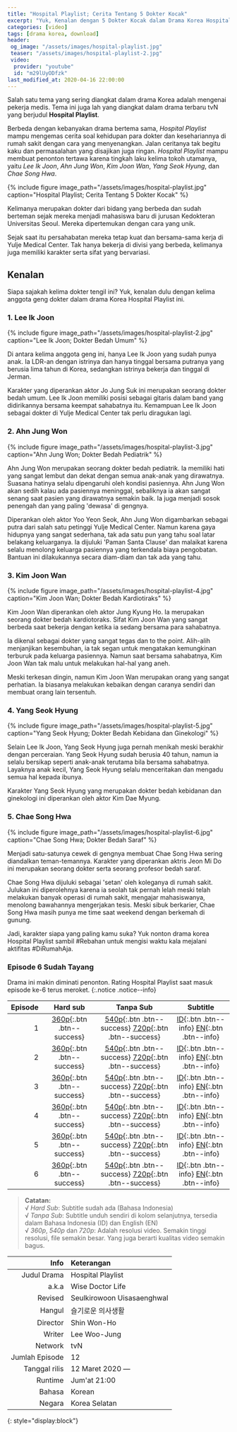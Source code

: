 ```yaml
---
title: "Hospital Playlist; Cerita Tentang 5 Dokter Kocak"
excerpt: "Yuk, Kenalan dengan 5 Dokter Kocak dalam Drama Korea Hospital Playlist"
categories: [video]
tags: [drama korea, download]
header:
 og_image: "/assets/images/hospital-playlist.jpg"
 teaser: "/assets/images/hospital-playlist-2.jpg"
 video:
  provider: "youtube"
  id: "m29lUyODfzk"
last_modified_at: 2020-04-16 22:00:00
---
```

Salah satu tema yang sering diangkat dalam drama Korea adalah mengenai pekerja medis. Tema ini juga lah yang diangkat dalam drama terbaru tvN yang berjudul **Hospital Playlist**.

Berbeda dengan kebanyakan drama bertema sama, _Hospital Playlist_ mampu mengemas cerita soal kehidupan para dokter dan kesehariannya di rumah sakit dengan cara yang menyenangkan. Jalan ceritanya tak begitu kaku dan permasalahan yang disajikan juga ringan. _Hospital Playlist_ mampu membuat penonton tertawa karena tingkah laku kelima tokoh utamanya, yaitu _Lee Ik Joon_, _Ahn Jung Won_, _Kim Joon Wan_, _Yang Seok Hyung_, dan _Chae Song Hwa_.

{% include figure image_path="/assets/images/hospital-playlist.jpg" caption="Hospital Playlist; Cerita Tentang 5 Dokter Kocak" %}

Kelimanya merupakan dokter dari bidang yang berbeda dan sudah berteman sejak mereka menjadi mahasiswa baru di jurusan Kedokteran Universitas Seoul. Mereka dipertemukan dengan cara yang unik.

Sejak saat itu persahabatan mereka tetap kuat dan bersama-sama kerja di Yulje Medical Center. Tak hanya bekerja di divisi yang berbeda, kelimanya juga memiliki karakter serta sifat yang bervariasi.

## Kenalan

Siapa sajakah kelima dokter tengil ini? Yuk, kenalan dulu dengan kelima anggota geng dokter dalam drama Korea Hospital Playlist ini.

### 1. Lee Ik Joon

{% include figure image_path="/assets/images/hospital-playlist-2.jpg" caption="Lee Ik Joon; Dokter Bedah Umum" %}

Di antara kelima anggota geng ini, hanya Lee Ik Joon yang sudah punya anak. Ia LDR-an dengan istrinya dan hanya tinggal bersama putranya yang berusia lima tahun di Korea, sedangkan istrinya bekerja dan tinggal di Jerman.

Karakter yang diperankan aktor Jo Jung Suk ini merupakan seorang dokter bedah umum. Lee Ik Joon memiliki posisi sebagai gitaris dalam band yang didirikannya bersama keempat sahabatnya itu. Kemampuan Lee Ik Joon sebagai dokter di Yulje Medical Center tak perlu diragukan lagi.

### 2. Ahn Jung Won

{% include figure image_path="/assets/images/hospital-playlist-3.jpg" caption="Ahn Jung Won; Dokter Bedah Pediatrik" %}

Ahn Jung Won merupakan seorang dokter bedah pediatrik. Ia memiliki hati yang sangat lembut dan dekat dengan semua anak-anak yang dirawatnya. Suasana hatinya selalu dipengaruhi oleh kondisi pasiennya. Ahn Jung Won akan sedih kalau ada pasiennya meninggal, sebaliknya ia akan sangat senang saat pasien yang dirawatnya semakin baik. Ia juga menjadi sosok penengah dan yang paling 'dewasa' di gengnya.

Diperankan oleh aktor Yoo Yeon Seok, Ahn Jung Won digambarkan sebagai putra dari salah satu petinggi Yulje Medical Center. Namun karena gaya hidupnya yang sangat sederhana, tak ada satu pun yang tahu soal latar belakang keluarganya. Ia dijuluki 'Paman Santa Clause' dan malaikat karena selalu menolong keluarga pasiennya yang terkendala biaya pengobatan. Bantuan ini dilakukannya secara diam-diam dan tak ada yang tahu.

### 3. Kim Joon Wan

{% include figure image_path="/assets/images/hospital-playlist-4.jpg" caption="Kim Joon Wan; Dokter Bedah Kardiotiraks" %}

Kim Joon Wan diperankan oleh aktor Jung Kyung Ho. Ia merupakan seorang dokter bedah kardiotoraks. Sifat Kim Joon Wan yang sangat berbeda saat bekerja dengan ketika ia sedang bersama para sahabatnya.

Ia dikenal sebagai dokter yang sangat tegas dan to the point. Alih-alih menjanjikan kesembuhan, ia tak segan untuk mengatakan kemungkinan terburuk pada keluarga pasiennya. Namun saat bersama sahabatnya, Kim Joon Wan tak malu untuk melakukan hal-hal yang aneh.

Meski terkesan dingin, namun Kim Joon Wan merupakan orang yang sangat perhatian. Ia biasanya melakukan kebaikan dengan caranya sendiri dan membuat orang lain tersentuh.

### 4. Yang Seok Hyung

{% include figure image_path="/assets/images/hospital-playlist-5.jpg" caption="Yang Seok Hyung; Dokter Bedah Kebidana dan Ginekologi" %}

Selain Lee Ik Joon, Yang Seok Hyung juga pernah menikah meski berakhir dengan perceraian. Yang Seok Hyung sudah berusia 40 tahun, namun ia selalu bersikap seperti anak-anak terutama bila bersama sahabatnya. Layaknya anak kecil, Yang Seok Hyung selalu menceritakan dan mengadu semua hal kepada ibunya.

Karakter Yang Seok Hyung yang merupakan dokter bedah kebidanan dan ginekologi ini diperankan oleh aktor Kim Dae Myung.

### 5. Chae Song Hwa

{% include figure image_path="/assets/images/hospital-playlist-6.jpg" caption="Chae Song Hwa; Dokter Bedah Saraf" %}

Menjadi satu-satunya cewek di gengnya membuat Chae Song Hwa sering diandalkan teman-temannya. Karakter yang diperankan aktris Jeon Mi Do ini merupakan seorang dokter serta seorang profesor bedah saraf.

Chae Song Hwa dijuluki sebagai 'setan' oleh koleganya di rumah sakit. Julukan ini diperolehnya karena ia seolah tak pernah lelah meski telah melakukan banyak operasi di rumah sakit, mengajar mahasiswanya, menolong bawahannya mengerjakan tesis. Meski sibuk berkarier, Chae Song Hwa masih punya me time saat weekend dengan berkemah di gunung. 

Jadi, karakter siapa yang paling kamu suka? Yuk nonton drama korea Hospital Playlist sambil #Rebahan untuk mengisi waktu kala mejalani aktifitas #DiRumahAja.

### Episode 6 Sudah Tayang

Drama ini makin diminati penonton. Rating Hospital Playlist saat masuk episode ke-6 terus meroket.
{:.notice .notice--info}

Episode|Hard sub|Tanpa Sub|Subtitle
---:|:---:|:---:|:---:|
1|[360p](/zippyshare?st1=ep1&srv=100&cde=PBOki7mW&st2=360p){:.btn .btn--success}|[540p](/zippyshare?st1=ep1&srv=102&&cde=xMfbu3ks&st2=540p){:.btn .btn--success} [720p](/drive.google.com/?name=ep1&id=1NeN5GZCCdCuW6ysAeg4iDXofB5g5BZ2i&size=720p){:.btn .btn--success}|[ID](/subscene?subtitles=hospital-playlist-wise-doctor-life-seulkirowoon-uisasaenghwal&lang=indonesian&id=2161873){:.btn .btn--info} [EN](/subscene?subtitles=hospital-playlist-wise-doctor-life-seulkirowoon-uisasaenghwal$lang=english&id=2161880){:.btn .btn--info}
2|[360p](/zippyshare?st1=ep2&srv=38&cde=XZZsk0lQ&st2=360p){:.btn .btn--success}|[540p](/zippyshare?st1=ep2&srv=39&cde=I11oiNo3&st2=540p){:.btn .btn--success} [720p](/drive.google.com/?name=ep2&id=17jF4kgdvzTC4LwsEe9UQI6O9HcrTzCkI&size=720p){:.btn .btn--success}|[ID](/subscene?subtitles=hospital-playlist-wise-doctor-life-seulkirowoon-uisasaenghwal&lang=indonesian&id=2167421){:.btn .btn--info} [EN](/subscene?subtitles=hospital-playlist-wise-doctor-life-seulkirowoon-uisasaenghwal&lang=english&id=2167210){:.btn .btn--info}
3|[360p](/zippyshare?st1=ep3&srv=23&cde=uWE51jsB&st2=360p){:.btn .btn--success}|[540p](/zippyshare?st1=ep3&srv=70&cde=JvcwRSfI&st2=540p){:.btn .btn--success} [720p](/drive.google.com/?name=ep2&id=1pvnT166kcq13OVUi5PIErk6GpwDsT147&size=720p){:.btn .btn--success}|[ID](/subscene?subtitles=hospital-playlist-wise-doctor-life-seulkirowoon-uisasaenghwal&lang=indonesian&id=2172552){:.btn .btn--info} [EN](/subscene?subtitles=hospital-playlist-wise-doctor-life-seulkirowoon-uisasaenghwal&lang=english&id=2172584){:.btn .btn--info}
4|[360p](/zippyshare?st1=ep4&srv=17&cde=hb4MBDyn&st2=360p){:.btn .btn--success}|[540p](/zippyshare?st1=ep4&srv=21&cde=OxfRAzWI&st2=540p){:.btn .btn--success} [720p](/drive.google.com/?name=ep4&id=1Kc135gqbUfJwmJB2Sgzsg8s4wGNpEIL&size=720p){:.btn .btn--success}|[ID](/subscene?subtitles=hospital-playlist-wise-doctor-life-seulkirowoon-uisasaenghwal&lang=indonesian&id=2179325){:.btn .btn--info} [EN](/subscene?subtitles=hospital-playlist-wise-doctor-life-seulkirowoon-uisasaenghwal&lang=english&id=2179328){:.btn .btn--info}
5|[360p](/zippyshare?st1=ep5&srv=15&cde=DpqZjlm8&st2=360p){:.btn .btn--success}|[540p](/zippyshare?st1=ep5&srv=106&cde=isSJOew2&st2=540p){:.btn .btn--success} [720p](/drive.google.com/?name=ep5&id=1KpoqZgvzrkpTqHXxkzBywBt6mT9nh9Qg&size=720p){:.btn .btn--success}|[ID](/subscene?subtitles=hospital-playlist-wise-doctor-life-seulkirowoon-uisasaenghwal&lang=indonesian&id=2185895){:.btn .btn--info} [EN](/subscene?subtitles=hospital-playlist-wise-doctor-life-seulkirowoon-uisasaenghwal&lang=english&id=2185818){:.btn .btn--info}
6|[360p](/zippyshare?st1=ep6&srv=112&cde=yaLBcIdK&st2=360p){:.btn .btn--success}|[540p](/zippyshare?st1=ep6&srv=6&cde=fxl5oBOY&st2=540p){:.btn .btn--success} [720p](/drive.google.com/?name=ep6&id=1vAEWZXUv05u_B_GblA-j4W9uGIRkI6Ys&size=720p){:.btn .btn--success}|[ID](/subscene=subtitles=hospital-playlist-wise-doctor-life-seulkirowoon-uisasaenghwal&lang=indonesian&id=2192168){:.btn .btn--info} [EN](/subscene?subtitles=hospital-playlist-wise-doctor-life-seulkirowoon-uisasaenghwal&lang=english&id=2192194){:.btn .btn--info}

<!--
7|[360p]()|[540p]() [720p]()|[ID]() [EN]()
8|[360p]()|[540p]() [720p]()|[ID]() [EN]()
-->

> **Catatan:** <br/>
> √ _Hard Sub_: Subtitle sudah ada (Bahasa Indonesia) <br/>
> √ _Tanpa Sub_: Subtitle unduh sendiri di kolom selanjutnya, tersedia dalam Bahasa Indonesia (ID) dan English (EN) <br/>
> √ _360p_, _540p_ dan _720p_: Adalah resolusi video. Semakin tinggi resolusi, file semakin besar. Yang juga berarti kualitas video semakin bagus.

Info|Keterangan
---:|:---
Judul Drama|Hospital Playlist
a.k.a|Wise Doctor Life
Revised|Seulkirowoon Uisasaenghwal
Hangul|슬기로운 의사생활
Director|Shin Won-Ho
Writer|Lee Woo-Jung
Network|tvN
Jumlah Episode|12
Tanggal rilis|12 Maret 2020 —
Runtime|Jum'at 21:00
Bahasa|Korean
Negara|Korea Selatan
{: style="display:block"}
